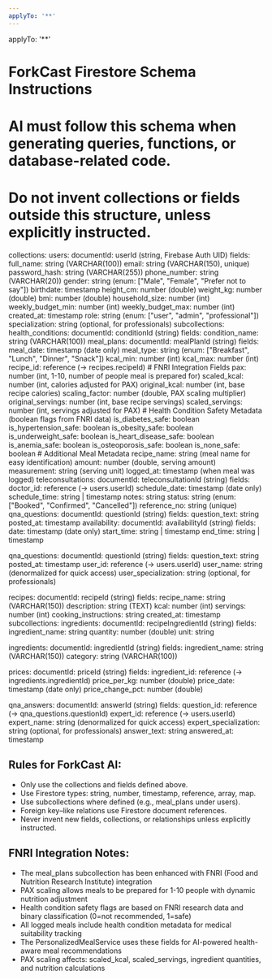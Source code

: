 ```yaml
---
applyTo: '**'
---
```

applyTo: '**'

# ForkCast Firestore Schema Instructions
# AI must follow this schema when generating queries, functions, or database-related code.
# Do not invent collections or fields outside this structure, unless explicitly instructed.

collections:
  users:
    documentId: userId (string, Firebase Auth UID)
    fields:
      full_name: string (VARCHAR(100))
      email: string (VARCHAR(150), unique)
      password_hash: string (VARCHAR(255))
      phone_number: string (VARCHAR(20))
      gender: string (enum: ["Male", "Female", "Prefer not to say"])
      birthdate: timestamp
      height_cm: number (double)
      weight_kg: number (double)
      bmi: number (double)
      household_size: number (int)
      weekly_budget_min: number (int)
      weekly_budget_max: number (int)
      created_at: timestamp
      role: string (enum: ["user", "admin", "professional"])
      specialization: string (optional, for professionals)
    subcollections:
      health_conditions:
        documentId: conditionId (string)
        fields:
          condition_name: string (VARCHAR(100))
      meal_plans:
        documentId: mealPlanId (string)
        fields:
          meal_date: timestamp (date only)
          meal_type: string (enum: ["Breakfast", "Lunch", "Dinner", "Snack"])
          kcal_min: number (int)
          kcal_max: number (int)
          recipe_id: reference (→ recipes.recipeId)
          # FNRI Integration Fields
          pax: number (int, 1-10, number of people meal is prepared for)
          scaled_kcal: number (int, calories adjusted for PAX)
          original_kcal: number (int, base recipe calories)
          scaling_factor: number (double, PAX scaling multiplier)
          original_servings: number (int, base recipe servings)
          scaled_servings: number (int, servings adjusted for PAX)
          # Health Condition Safety Metadata (boolean flags from FNRI data)
          is_diabetes_safe: boolean
          is_hypertension_safe: boolean
          is_obesity_safe: boolean
          is_underweight_safe: boolean
          is_heart_disease_safe: boolean
          is_anemia_safe: boolean
          is_osteoporosis_safe: boolean
          is_none_safe: boolean
          # Additional Meal Metadata
          recipe_name: string (meal name for easy identification)
          amount: number (double, serving amount)
          measurement: string (serving unit)
          logged_at: timestamp (when meal was logged)
      teleconsultations:
        documentId: teleconsultationId (string)
        fields:
          doctor_id: reference (→ users.userId)
          schedule_date: timestamp (date only)
          schedule_time: string | timestamp
          notes: string
          status: string (enum: ["Booked", "Confirmed", "Cancelled"])
          reference_no: string (unique)
      qna_questions:
        documentId: questionId (string)
        fields:
          question_text: string
          posted_at: timestamp
      availability:
        documentId: availabilityId (string)
        fields:
          date: timestamp (date only)
          start_time: string | timestamp
          end_time: string | timestamp

  qna_questions:
    documentId: questionId (string)
    fields:
      question_text: string
      posted_at: timestamp
      user_id: reference (→ users.userId)
      user_name: string (denormalized for quick access)
      user_specialization: string (optional, for professionals)

  recipes:
    documentId: recipeId (string)
    fields:
      recipe_name: string (VARCHAR(150))
      description: string (TEXT)
      kcal: number (int)
      servings: number (int)
      cooking_instructions: string
      created_at: timestamp
    subcollections:
      ingredients:
        documentId: recipeIngredientId (string)
        fields:
          ingredient_name: string
          quantity: number (double)
          unit: string

  ingredients:
    documentId: ingredientId (string)
    fields:
      ingredient_name: string (VARCHAR(150))
      category: string (VARCHAR(100))

  prices:
    documentId: priceId (string)
    fields:
      ingredient_id: reference (→ ingredients.ingredientId)
      price_per_kg: number (double)
      price_date: timestamp (date only)
      price_change_pct: number (double)

  qna_answers:
    documentId: answerId (string)
    fields:
      question_id: reference (→ qna_questions.questionId)
      expert_id: reference (→ users.userId)
      expert_name: string (denormalized for quick access)
      expert_specialization: string (optional, for professionals)
      answer_text: string
      answered_at: timestamp

## Rules for ForkCast AI: 
- Only use the collections and fields defined above. 
- Use Firestore types: string, number, timestamp, reference, array, map. 
- Use subcollections where defined (e.g., meal_plans under users). 
- Foreign key–like relations use Firestore document references. 
- Never invent new fields, collections, or relationships unless explicitly instructed.

## FNRI Integration Notes:
- The meal_plans subcollection has been enhanced with FNRI (Food and Nutrition Research Institute) integration
- PAX scaling allows meals to be prepared for 1-10 people with dynamic nutrition adjustment
- Health condition safety flags are based on FNRI research data and binary classification (0=not recommended, 1=safe)
- All logged meals include health condition metadata for medical suitability tracking
- The PersonalizedMealService uses these fields for AI-powered health-aware meal recommendations
- PAX scaling affects: scaled_kcal, scaled_servings, ingredient quantities, and nutrition calculations